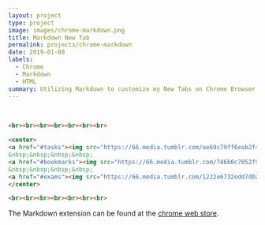 ```yaml
---
layout: project
type: project
image: images/chrome-markdown.png
title: Markdown New Tab
permalink: projects/chrome-markdown
date: 2019-01-08
labels:
  - Chrome
  - Markdown
  - HTML
summary: Utilizing Markdown to customize my New Tabs on Chrome Browser.
---
```


<img class="ui image" src="">
<img class="ui image" src="">

```Markdown
<br><br><br><br><br><br><br>

<center>
<a href="#tasks"><img src="https://66.media.tumblr.com/ae69c79ff6eab2f43fd6e228aa69de3a/tumblr_nj3u85wrej1s43atqo1_1280.jpg" width="20%"></a>
&nbsp;&nbsp;&nbsp;&nbsp;
<a href="#bookmarks"><img src="https://66.media.tumblr.com/746b0c7052f9dd6271b1e38f14df5b56/tumblr_p80v5q2GKH1wuqo58o1_1280.png" width="20.33%"></a>
&nbsp;&nbsp;&nbsp;&nbsp;
<a href="#exams"><img src="https://66.media.tumblr.com/1222e6732edd7d0aa38f82a8e56be300/tumblr_nj3u85wrej1s43atqo2_1280.jpg" width="20%"></a>
</center>

<br><br><br><br><br><br><br>
```

The Markdown extension can be found at the [chrome web store](https://chrome.google.com/webstore/detail/markdown-new-tab/demppioeofcekpjcnlkmdjbabifjnokj?hl=en-GB).
